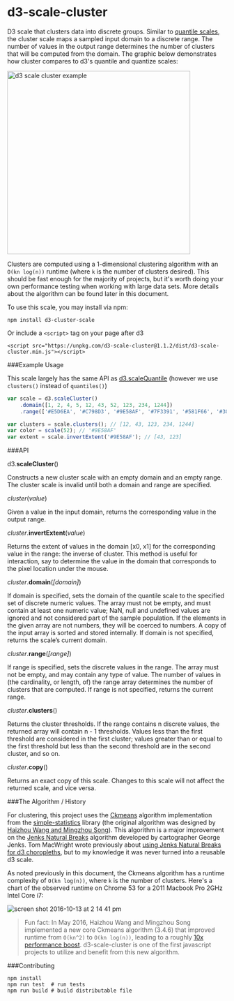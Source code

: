 # d3-scale-cluster

D3 scale that clusters data into discrete groups. Similar to [quantile scales](https://github.com/d3/d3-scale/blob/master/README.md#scaleQuantile), the cluster scale maps a sampled input domain to a discrete range. The number of values in the output range determines the number of clusters that will be computed from the domain. The graphic below demonstrates how cluster compares to d3's quantile and quantize scales:

<img width="420" alt="d3 scale cluster example" src="https://cloud.githubusercontent.com/assets/875591/18608070/0213d7ce-7cdf-11e6-89aa-1b0e18e63cc8.png">

Clusters are computed using a 1-dimensional clustering algorithm with an `O(kn log(n))` runtime (where `k` is the number of clusters desired). This should be fast enough for the majority of projects, but it's worth doing your own performance testing when working with large data sets. More details about the algorithm can be found later in this document.  

To use this scale, you may install via npm:
```
npm install d3-cluster-scale
```

Or include a `<script>` tag on your page after d3
```
<script src="https://unpkg.com/d3-scale-cluster@1.1.2/dist/d3-scale-cluster.min.js"></script>
```

###Example Usage

This scale largely has the same API as [d3.scaleQuantile](https://github.com/d3/d3-scale/blob/master/README.md#scaleQuantile) (however we use `clusters()` instead of `quantiles()`)

```js
var scale = d3.scaleCluster()
    .domain([1, 2, 4, 5, 12, 43, 52, 123, 234, 1244])
    .range(['#E5D6EA', '#C798D3', '#9E58AF', '#7F3391', '#581F66', '#30003A']);

var clusters = scale.clusters(); // [12, 43, 123, 234, 1244]
var color = scale(52); // '#9E58AF'
var extent = scale.invertExtent('#9E58AF'); // [43, 123]
```

###API

d3.**scaleCluster**()

Constructs a new cluster scale with an empty domain and an empty range. The cluster scale is invalid until both a domain and range are specified.

_cluster_(_value_)

Given a value in the input domain, returns the corresponding value in the output range.

_cluster_.**invertExtent**(_value_)

Returns the extent of values in the domain [x0, x1] for the corresponding value in the range: the inverse of cluster. This method is useful for interaction, say to determine the value in the domain that corresponds to the pixel location under the mouse.

_cluster_.**domain**(_[domain]_)

If domain is specified, sets the domain of the quantile scale to the specified set of discrete numeric values. The array must not be empty, and must contain at least one numeric value; NaN, null and undefined values are ignored and not considered part of the sample population. If the elements in the given array are not numbers, they will be coerced to numbers. A copy of the input array is sorted and stored internally. If domain is not specified, returns the scale’s current domain.

_cluster_.**range**(_[range]_)

If range is specified, sets the discrete values in the range. The array must not be empty, and may contain any type of value. The number of values in (the cardinality, or length, of) the range array determines the number of clusters that are computed. If range is not specified, returns the current range.

_cluster_.**clusters**()

Returns the cluster thresholds. If the range contains n discrete values, the returned array will contain n - 1 thresholds. Values less than the first threshold are considered in the first cluster; values greater than or equal to the first threshold but less than the second threshold are in the second cluster, and so on.

_cluster_.**copy**()

Returns an exact copy of this scale. Changes to this scale will not affect the returned scale, and vice versa.

###The Algorithm / History

For clustering, this project uses the [Ckmeans](http://simplestatistics.org/docs/#ckmeans) algorithm implementation from the [simple-statistics](https://github.com/simple-statistics/simple-statistics) library (the original algorithm was designed by [Haizhou Wang and Mingzhou Song](https://cran.r-project.org/web/packages/Ckmeans.1d.dp/)). This algorithm is a major improvement on the [Jenks Natural Breaks](https://en.wikipedia.org/wiki/Jenks_natural_breaks_optimization) algorithm developed by cartographer George Jenks. Tom MacWright wrote previously about [using Jenks Natural Breaks for d3 choropleths](http://www.macwright.org/2013/02/18/literate-jenks.html), but to my knowledge it was never turned into a reusable d3 scale.

As noted previously in this document, the Ckmeans algorithm has a runtime complexity of  `O(kn log(n))`, where `k` is the number of clusters. Here's a chart of the observed runtime on Chrome 53 for a 2011 Macbook Pro 2GHz Intel Core i7:

![screen shot 2016-10-13 at 2 14 41 pm](https://cloud.githubusercontent.com/assets/875591/19367754/5159b53e-9151-11e6-9fee-52ce88cdf696.png)

>Fun fact: In May 2016, Haizhou Wang and Mingzhou Song implemented a new core Ckmeans algorithm (3.4.6) that improved runtime from `O(kn^2)` to `O(kn log(n))`, leading to a roughly [10x performance boost](https://cloud.githubusercontent.com/assets/875591/19367940/67688548-9152-11e6-9c2e-01e3e800bb65.png). d3-scale-cluster is one of the first javascript projects to utilize and benefit from this new algorithm.  

###Contributing

```
npm install
npm run test  # run tests
npm run build # build distributable file
```
